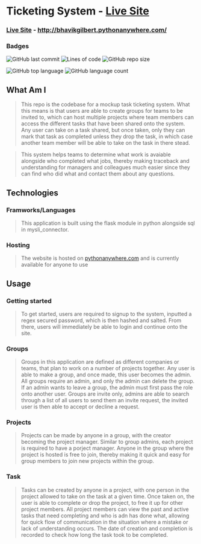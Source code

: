 # Ticketing System - [Live Site](http://bhavikgilbert.pythonanywhere.com/)

### [Live Site](http://bhavikgilbert.pythonanywhere.com/) - http://bhavikgilbert.pythonanywhere.com/
  
### Badges
![GitHub last commit](https://img.shields.io/github/last-commit/Bhavik-Gilbert/Ticketing-System)
![Lines of code](https://img.shields.io/tokei/lines/github/Bhavik-Gilbert/Ticketing-System)
![GitHub repo size](https://img.shields.io/github/repo-size/Bhavik-Gilbert/Ticketing-System)  

![GitHub top language](https://img.shields.io/github/languages/top/Bhavik-Gilbert/Ticketing-System)
![GitHub language count](https://img.shields.io/github/languages/count/Bhavik-Gilbert/Ticketing-System)

## What Am I
>This repo is the codebase for a mockup task ticketing system. What this means is that users are able to create groups for teams to be invited to, which can host multiple projects where team members can access the different tasks that have been shared onto the system. Any user can take on a task shared, but once taken, only they can mark that task as completed unless they drop the task, in which case another team member will be able to take on the task in there stead.
  
>This system helps teams to determine what work is avaiable alongside who completed what jobs, thereby making traceback and understanding for managers and colleagues much easier since they can find who did what and contact them about any questions.  
  
    
## Technologies
### Framworks/Languages
>This application is built using the flask module in python alongside sql in mysli_connector.
### Hosting
>The website is hosted on [pythonanywhere.com](https://www.pythonanywhere.com) and is currently available for anyone to use
  
  
## Usage
### Getting started
>To get started, users are required to signup to the system, inputted a regex secured password, which is then hashed and salted. From there, users will immediately be able to login and continue onto the site.  
  
### Groups
>Groups in this application are defined as different companies or teams, that plan to work on a number of projects together. Any user is able to make a group, and once made, this user becomes the admin. All groups require an admin, and only the admin can delete the group. If an admin wants to leave a group, the admin must first pass the role onto another user.
Groups are invite only, admins are able to search through a list of all users to send them an invite request, the invited user is then able to accept or decline a request.  
  
### Projects
>Projects can be made by anyone in a group, with the creator becoming the project manager. Similar to group admins, each project is required to have a porject manager. Anyone in the group where the project is hosted is free to join, thereby making it quick and easy for group members to join new projects within the group.  

### Task
>Tasks can be created by anyone in a project, with one person in the project allowed to take on the task at a given time. Once taken on, the user is able to complete or drop the project, to free it up for other project members. All project members can view the past and active tasks that need completing and who is adn has done what, allowing for quick flow of communication in the situation where a mistake or lack of understanding occurs. The date of creation and completion is recorded to check how long the task took to be completed.
